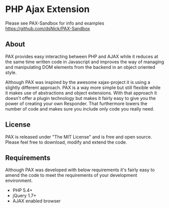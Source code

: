 PHP Ajax Extension
===========
Please see PAX-Sandbox for info and examples
https://github.com/dsNick/PAX-Sandbox

About
-------------

PAX provides easy interacting between PHP and AJAX while it reduces at the same time written code in Javascript and improves the way of managing and manipulating DOM elements from the backend in an object oriented style.

Although PAX was inspired by the awesome xajax-project it is using a slightly different approach. PAX is a way more simple but still flexible while it makes use of abstractions and object extensions. With that approach it doesn't offer a plugin technology but makes it fairly easy to give you the power of creating your own Responder. That furthermore lowers the number of code and makes sure you include only code you really need.

License
-------------

PAX is released under "The MIT License" and is free and open source. Please feel free to download, modify and extend the code.

Requirements
-------------

Although PAX was developed with below requirements it's fairly easy to amend the code to meet the requirements of your development environment.

* PHP 5.4+
* jQuery 1.7+
* AJAX enabled browser